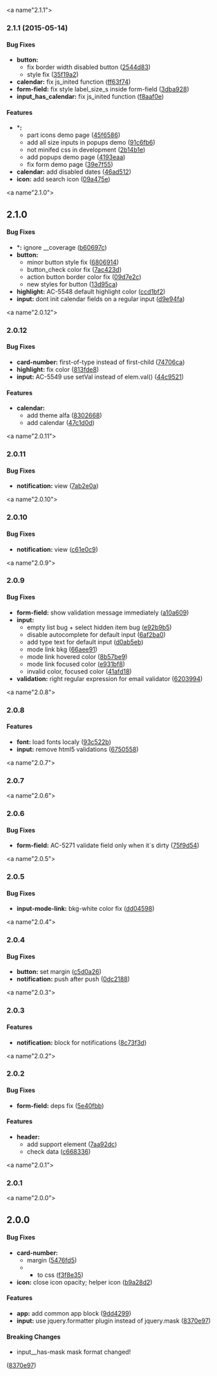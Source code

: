 <a name"2.1.1"></a>
### 2.1.1 (2015-05-14)


#### Bug Fixes

* **button:**
  * fix border width disabled button ([2544d83](http://git/projects/MAN/repos/nyc-public/commits/2544d830d24a04ba652a1167efed89f9a433af76))
  * style fix ([35f19a2](http://git/projects/MAN/repos/nyc-public/commits/35f19a2ae3e1e152205ab14bfa874c71456f8c77))
* **calendar:** fix js_inited function ([ff63f74](http://git/projects/MAN/repos/nyc-public/commits/ff63f74161f46d91312367912fa451c26ef3f80f))
* **form-field:** fix style label_size_s inside form-field ([3dba928](http://git/projects/MAN/repos/nyc-public/commits/3dba928f6a2390b9bfbadfd63198acc735e212d8))
* **input_has_calendar:** fix js_inited function ([f8aaf0e](http://git/projects/MAN/repos/nyc-public/commits/f8aaf0e9f9802e944c4e51bad2a22d8b51557aaf))


#### Features

* ***:**
  * part icons demo page ([45f6586](http://git/projects/MAN/repos/nyc-public/commits/45f6586536ec407e5b65400c9fb688660de4c9f5))
  * add all size inputs in popups demo ([91c6fb6](http://git/projects/MAN/repos/nyc-public/commits/91c6fb6d0a8299a2975a43a97e36f26f75cbcc3c))
  * not minifed css in development ([2b14b1e](http://git/projects/MAN/repos/nyc-public/commits/2b14b1e0161222afbfe8a0829bf5bddbb1dc2b67))
  * add popups demo page ([4193eaa](http://git/projects/MAN/repos/nyc-public/commits/4193eaa145538bd4b54e817d8146c032dc279876))
  * fix form demo page ([39e7f55](http://git/projects/MAN/repos/nyc-public/commits/39e7f5572b8feff9003d0eae5ea0be2df591efde))
* **calendar:** add disabled dates ([46ad512](http://git/projects/MAN/repos/nyc-public/commits/46ad51245357412b812e70bb17dcd2108d7830ca))
* **icon:** add search icon ([09a475e](http://git/projects/MAN/repos/nyc-public/commits/09a475e530ac06fff7f3dc1610cfd3958c9ad520))


<a name"2.1.0"></a>
## 2.1.0


#### Bug Fixes

* ***:** ignore __coverage ([b60697c](http://git/projects/MAN/repos/nyc-public/commits/b60697c0ac855e69092862b47b1065de480add0f))
* **button:**
  * minor button style fix ([6806914](http://git/projects/MAN/repos/nyc-public/commits/6806914e939d38c2ce456324c5bc33f2287f0160))
  * button_check color fix ([7ac423d](http://git/projects/MAN/repos/nyc-public/commits/7ac423db7b972b9ce997e933027208e3239e565e))
  * action button border color fix ([09d7e2c](http://git/projects/MAN/repos/nyc-public/commits/09d7e2c449b663898768ceb6d908c1f476c67458))
  * new styles for button ([13d95ca](http://git/projects/MAN/repos/nyc-public/commits/13d95cacb0ec7264199a01fce8d607f8ce311bed))
* **highlight:** AC-5548 default highlight color ([ccd1bf2](http://git/projects/MAN/repos/nyc-public/commits/ccd1bf249bd436b57996e2386f0e6b4aafd40731))
* **input:** dont init calendar fields on a regular input ([d9e94fa](http://git/projects/MAN/repos/nyc-public/commits/d9e94fa60f6fdfa297cd1f830b0fda980e8a18b4))


<a name"2.0.12"></a>
### 2.0.12


#### Bug Fixes

* **card-number:** first-of-type instead of first-child ([74706ca](http://git/projects/MAN/repos/nyc-public/commits/74706ca66265c010357707022b8a8377534b40a7))
* **highlight:** fix color ([813fde8](http://git/projects/MAN/repos/nyc-public/commits/813fde87d7a4d53a3a90177ae88a837e81ac8af6))
* **input:** AC-5549 use setVal instead of elem.val() ([44c9521](http://git/projects/MAN/repos/nyc-public/commits/44c952145295d36479872c799ea446eebac0d2ec))


#### Features

* **calendar:**
  * add theme alfa ([8302668](http://git/projects/MAN/repos/nyc-public/commits/83026688b0c158db417b574d485d72561bef7d1b))
  * add calendar ([47c1d0d](http://git/projects/MAN/repos/nyc-public/commits/47c1d0d7d1bdd4d3db162393955ae276d23f00ed))


<a name"2.0.11"></a>
### 2.0.11


#### Bug Fixes

* **notification:** view ([7ab2e0a](http://git/projects/MAN/repos/nyc-public/commits/7ab2e0a9672185bc375089566097c5365c216e6b))


<a name"2.0.10"></a>
### 2.0.10


#### Bug Fixes

* **notification:** view ([c61e0c9](http://git/projects/MAN/repos/nyc-public/commits/c61e0c92cc8fa75a052220892a0825a78ef861fd))


<a name"2.0.9"></a>
### 2.0.9


#### Bug Fixes

* **form-field:** show validation message immediately ([a10a609](http://git/projects/MAN/repos/nyc-public/commits/a10a609be6e1c0a762b4d0ce3dffdcf797a732af))
* **input:**
  * empty list bug + select hidden item bug ([e92b9b5](http://git/projects/MAN/repos/nyc-public/commits/e92b9b57d1b510aab294583d39f7e1de0b0454a6))
  * disable autocomplete for default input ([6af2ba0](http://git/projects/MAN/repos/nyc-public/commits/6af2ba00168885ac2ffda93eac0dcb0fec26e1ae))
  * add type text for default input ([d0ab5eb](http://git/projects/MAN/repos/nyc-public/commits/d0ab5ebe5b6d4161881cb128072c0893ad858198))
  * mode link bkg ([66aee91](http://git/projects/MAN/repos/nyc-public/commits/66aee916e6806bc89ae64e59ef27089753594582))
  * mode link hovered color ([8b57be9](http://git/projects/MAN/repos/nyc-public/commits/8b57be9d2444a4c564e3f9c50b10f647cd907572))
  * mode link focused color ([e931bf8](http://git/projects/MAN/repos/nyc-public/commits/e931bf82097f279e508f6698c3a13cb164af75c6))
  * invalid color, focused color ([41afd18](http://git/projects/MAN/repos/nyc-public/commits/41afd18d7c01e46df49f52f26426ec1b69d0a924))
* **validation:** right regular expression for email validator ([6203994](http://git/projects/MAN/repos/nyc-public/commits/62039947be90864539ce22ac166d8e7c24c06114))


<a name"2.0.8"></a>
### 2.0.8


#### Features

* **font:** load fonts localy ([93c522b](http://git/projects/MAN/repos/nyc-public/commits/93c522bc2da83b0d36985e33a20c287af27bd817))
* **input:** remove html5 validations ([6750558](http://git/projects/MAN/repos/nyc-public/commits/6750558419833b434479a3fb40f9d33dfaa3298c))


<a name"2.0.7"></a>
### 2.0.7


<a name"2.0.6"></a>
### 2.0.6


#### Bug Fixes

* **form-field:** AC-5271 validate field only when it`s dirty ([75f9d54](http://git/projects/MAN/repos/nyc-public/commits/75f9d54e0f19d2ec24024b19c6046c397b89f413))


<a name"2.0.5"></a>
### 2.0.5


#### Bug Fixes

* **input-mode-link:** bkg-white color fix ([dd04598](http://git/projects/MAN/repos/nyc-public/commits/dd045984d7c19400d14fe4b1f0e63c0fe0b90a29))


<a name"2.0.4"></a>
### 2.0.4


#### Bug Fixes

* **button:** set margin ([c5d0a26](http://git/projects/MAN/repos/nyc-public/commits/c5d0a26e02a8a7589762843d917a8de83196706f))
* **notification:** push after push ([0dc2188](http://git/projects/MAN/repos/nyc-public/commits/0dc218825925feefc13b88766975f76cbaf897f0))


<a name"2.0.3"></a>
### 2.0.3


#### Features

* **notification:** block for notifications ([8c73f3d](http://git/projects/MAN/repos/nyc-public/commits/8c73f3d4fc87dc02ecb29ceb93bd4130ae359260))


<a name"2.0.2"></a>
### 2.0.2


#### Bug Fixes

* **form-field:** deps fix ([5e40fbb](http://git/projects/MAN/repos/nyc-public/commits/5e40fbb75b709aaa3f97390eca0a7564e6c78c46))


#### Features

* **header:**
  * add support element ([7aa92dc](http://git/projects/MAN/repos/nyc-public/commits/7aa92dcf6b45bba3b5b014381ecf91fe82dd8f7f))
  * check data ([c668336](http://git/projects/MAN/repos/nyc-public/commits/c6683363f4174a84c1cd7a6cfeba34884201e954))


<a name"2.0.1"></a>
### 2.0.1


<a name"2.0.0"></a>
## 2.0.0


#### Bug Fixes

* **card-number:**
  * margin ([5476fd5](http://git/projects/MAN/repos/nyc-public/commits/5476fd5d0b2c99da7d6b74bd5ce9a6ef9d6099a9))
  * * to css ([f3f8e35](http://git/projects/MAN/repos/nyc-public/commits/f3f8e357c61aa13e5ac475c5af3b7b8ab21e7d71))
* **icon:** close icon opacity; helper icon ([b9a28d2](http://git/projects/MAN/repos/nyc-public/commits/b9a28d279532a4e4eb234727f262863a6d0ab21e))


#### Features

* **app:** add common app block ([9dd4299](http://git/projects/MAN/repos/nyc-public/commits/9dd4299886cb5acf3e28221acd202dd2f9634fcc))
* **input:** use jquery.formatter plugin instead of jquery.mask ([8370e97](http://git/projects/MAN/repos/nyc-public/commits/8370e974788d8db09e144dee435f7280cf27ddf9))


#### Breaking Changes

* input__has-mask mask format changed!

 ([8370e97](http://git/projects/MAN/repos/nyc-public/commits/8370e974788d8db09e144dee435f7280cf27ddf9))

